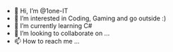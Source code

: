 - 👋 Hi, I’m @1one-IT
- 👀 I’m interested in Coding, Gaming and go outside :)
- 🌱 I’m currently learning C#
- 💞️ I’m looking to collaborate on ...
- 📫 How to reach me ...

<!---
1one-IT/1one-IT is a ✨ special ✨ repository because its `README.md` (this file) appears on your GitHub profile.
You can click the Preview link to take a look at your changes.
--->
